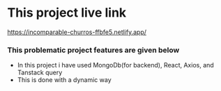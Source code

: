 # This project live link 
https://incomparable-churros-ffbfe5.netlify.app/

<h3>This problematic project features are given below</h3>
<ul><li>In this project i have used MongoDb(for backend), React, Axios, and Tanstack query  </li>
<li>This is done with a dynamic way</li>
</ul>
